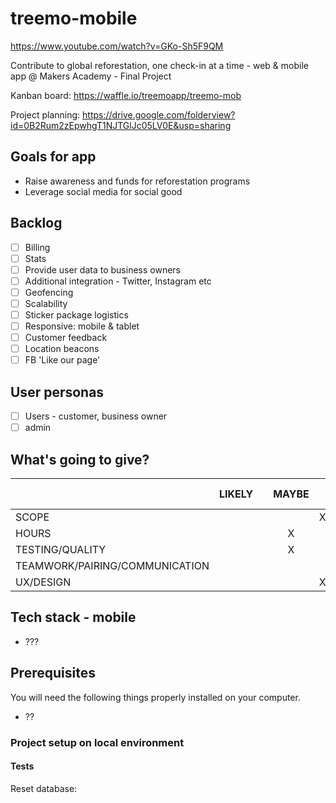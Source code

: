 # treemo-mobile

https://www.youtube.com/watch?v=GKo-Sh5F9QM

Contribute to global reforestation, one check-in at a time - web & mobile app @ Makers Academy - Final Project

Kanban board: https://waffle.io/treemoapp/treemo-mob

Project planning: https://drive.google.com/folderview?id=0B2Rum2zEpwhgT1NJTGlJc05LV0E&usp=sharing

## Goals for app
- Raise awareness and funds for reforestation programs
- Leverage social media for social good

## Backlog

- [ ] Billing
- [ ] Stats
- [ ] Provide user data to business owners
- [ ] Additional integration - Twitter, Instagram etc
- [ ] Geofencing
- [ ] Scalability
- [ ] Sticker package logistics
- [ ] Responsive: mobile & tablet
- [ ] Customer feedback
- [ ] Location beacons
- [ ] FB 'Like our page'

## User personas

- [ ] Users - customer, business owner
- [ ] admin

## What's going to give?

|   |  LIKELY |   | MAYBE  |   | DEFINITELY NOT  |
|---|:---:|:---:|:---:|:---:|:---:|
|SCOPE  |   |   |   | X  |   |
|HOURS   |   |   | X  |   |   |
|TESTING/QUALITY   |   |   | X |  |   |
|TEAMWORK/PAIRING/COMMUNICATION   |   |   |   |   | X  |
|UX/DESIGN   |   |   |   | X |   |

## Tech stack - mobile
- ???

## Prerequisites

You will need the following things properly installed on your computer.

* ??

### Project setup on local environment

#### Tests

Reset database:
